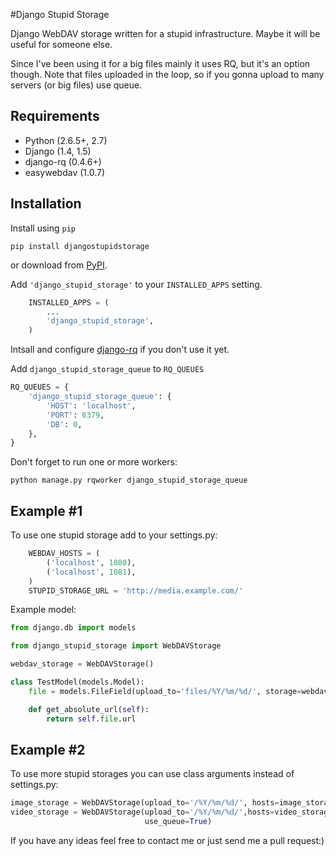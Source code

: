#Django Stupid Storage

Django WebDAV storage written for a stupid infrastructure. Maybe it will be useful for someone else.

Since I've been using it for a big files mainly it uses RQ, but it's an option though.
Note that files uploaded in the loop, so if you gonna upload to many servers (or big files) use queue.

## Requirements

* Python (2.6.5+, 2.7)
* Django (1.4, 1.5)
* django-rq (0.4.6+)
* easywebdav (1.0.7)

## Installation
Install using `pip`

    pip install djangostupidstorage
    
or download from [PyPI](https://pypi.python.org/pypi/djangostupidstorage).

Add `'django_stupid_storage'` to your `INSTALLED_APPS` setting.
```python
    INSTALLED_APPS = (
        ...
        'django_stupid_storage',        
    )
```

Intsall and configure [django-rq](https://github.com/ui/django-rq/) if you don't use it yet.

Add `django_stupid_storage_queue` to `RQ_QUEUES`
```python
RQ_QUEUES = {
    'django_stupid_storage_queue': {
        'HOST': 'localhost',
        'PORT': 6379,
        'DB': 0,
    },
}
```

Don't forget to run one or more workers:

    python manage.py rqworker django_stupid_storage_queue

## Example #1
To use one stupid storage add to your settings.py:
```python
    WEBDAV_HOSTS = (
        ('localhost', 1080),
        ('localhost', 1081),
    )
    STUPID_STORAGE_URL = 'http://media.example.com/'
```
Example model:
```python
from django.db import models

from django_stupid_storage import WebDAVStorage

webdav_storage = WebDAVStorage()

class TestModel(models.Model):
    file = models.FileField(upload_to='files/%Y/%m/%d/', storage=webdav_storage)

    def get_absolute_url(self):
        return self.file.url
```
## Example #2
To use more stupid storages you can use class arguments instead of settings.py:
```python
image_storage = WebDAVStorage(upload_to='/%Y/%m/%d/', hosts=image_storage_hosts, storage_url='http://i.example.com/')
video_storage = WebDAVStorage(upload_to='/%Y/%m/%d/',hosts=video_storage_hosts, storage_url='http://v.example.com/',
                              use_queue=True)
```


If you have any ideas feel free to contact me or just send me a pull request:)


